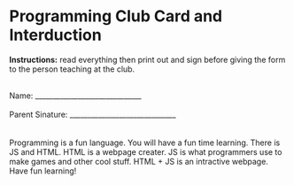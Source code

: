 <h1>Programming Club Card and Interduction</h1>
    <p><strong>Instructions:</strong> read everything then print out and sign before giving the form to the person teaching at the club.</p><br>
    Name: ______________________________<br><br>
    Parent Sinature: ______________________________<br><br><br>
    Programming is a fun language. You will  have a fun time learning. There is JS and HTML.  HTML is a webpage creater. JS is what programmers use to make games and other cool stuff.  HTML + JS is an intractive webpage. Have fun learning!<br><br>
    

